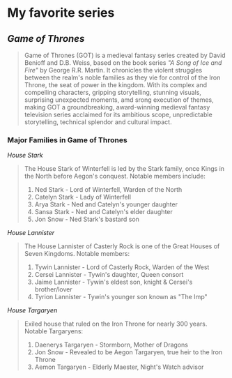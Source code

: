 # My favorite series

## *Game of Thrones*
> Game of Thrones (GOT) is a medieval fantasy series created by David Benioff and D.B. Weiss, based on the book series *"A Song of Ice and Fire"* by George R.R. Martin. It chronicles the violent struggles between the realm's noble families as they vie for control of the Iron Throne, the seat of power in the kingdom. With its complex and compelling characters, gripping storytelling, stunning visuals, surprising unexpected moments, amd srong execution of themes, making GOT a  groundbreaking, award-winning medieval fantasy television series acclaimed for its ambitious scope, unpredictable storytelling, technical splendor and cultural impact. 

### **Major Families in Game of Thrones**
*House Stark*
> The House Stark of Winterfell is led by the Stark family, once Kings in the North before Aegon's conquest. Notable members include:
> 1. Ned Stark - Lord of Winterfell, Warden of the North
> 2. Catelyn Stark - Lady of Winterfell
> 3. Arya Stark - Ned and Catelyn's younger daughter
> 4. Sansa Stark - Ned and Catelyn's elder daughter
> 5. Jon Snow - Ned Stark's bastard son

*House Lannister*
> The House Lannister of Casterly Rock is one of the Great Houses of Seven Kingdoms. Notable members:
> 1. Tywin Lannister - Lord of Casterly Rock, Warden of the West
> 2. Cersei Lannister - Tywin's daughter, Queen consort
> 3. Jaime Lannister - Tywin's eldest son, knight & Cersei's brother/lover
> 4. Tyrion Lannister - Tywin's younger son known as "The Imp"

*House Targaryen*
> Exiled house that ruled on the Iron Throne for nearly 300 years. Notable Targaryens:
> 1. Daenerys Targaryen - Stormborn, Mother of Dragons
> 2. Jon Snow - Revealed to be Aegon Targaryen, true heir to the Iron Throne
> 3. Aemon Targaryen - Elderly Maester, Night's Watch advisor

